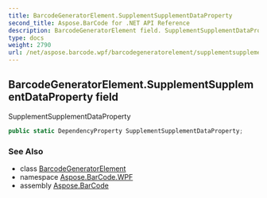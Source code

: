 ```yaml
---
title: BarcodeGeneratorElement.SupplementSupplementDataProperty
second_title: Aspose.BarCode for .NET API Reference
description: BarcodeGeneratorElement field. SupplementSupplementDataProperty
type: docs
weight: 2790
url: /net/aspose.barcode.wpf/barcodegeneratorelement/supplementsupplementdataproperty/
---
```

## BarcodeGeneratorElement.SupplementSupplementDataProperty field

SupplementSupplementDataProperty

```csharp
public static DependencyProperty SupplementSupplementDataProperty;
```

### See Also

* class [BarcodeGeneratorElement](../)
* namespace [Aspose.BarCode.WPF](../../../aspose.barcode.wpf/)
* assembly [Aspose.BarCode](../../../)


